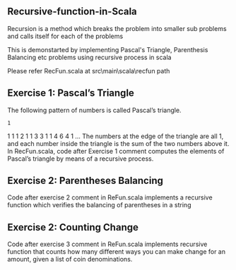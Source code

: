 ## Recursive-function-in-Scala

Recursion is a method which breaks the problem into smaller sub problems and calls itself for each of the problems

This is demonstarted by implementing Pascal's Triangle, Parenthesis Balancing etc problems using recursive process in scala 

Please refer RecFun.scala at src\main\scala\recfun path 

## Exercise 1: Pascal’s Triangle

The following pattern of numbers is called Pascal’s triangle.
 
    1
   1 1
  1 2 1
 1 3 3 1
1 4 6 4 1
   ...
The numbers at the edge of the triangle are all 1, and each number inside the triangle is the sum of the two numbers above it. 
In RecFun.scala, code after Exercise 1 comment computes the elements of Pascal’s triangle by means of a recursive process.

## Exercise 2: Parentheses Balancing

Code after exercise 2 comment in ReFun.scala implements a recursive function which verifies the balancing of parentheses in a string

## Exercise 2: Counting Change

Code after exercise 3 comment in ReFun.scala implements recursive function that counts how many different ways you can make change for an amount, given a list of coin denominations.
